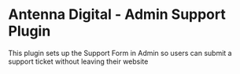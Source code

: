 # Antenna Digital - Admin Support Plugin

This plugin sets up the Support Form in Admin so users can submit a support ticket without leaving their website
